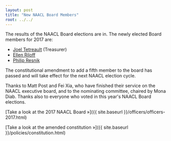 ```yaml
---
layout: post
title: "New NAACL Board Members"
root: ../../
---
```


The results of the NAACL Board elections are in. The newly elected Board members for 2017 are:

-   [Joel Tetreault](http://www.cs.rochester.edu/~tetreaul/academic.html) (Treasurer)
-   [Ellen Riloff](http://www.cs.utah.edu/~riloff/)
-   [Philip Resnik](http://www.umiacs.umd.edu/~resnik/)

The constitutional amendment to add a fifth member to the board has passed and will take effect for the next NAACL election cycle.

Thanks to Matt Post and Fei Xia, who have finished their service on the NAACL executive board, and to the nominating committee, chaired by Mona Diab. Thanks also to everyone who voted in this year's NAACL Board elections.

[Take a look at the 2017 NAACL Board »]({{ site.baseurl }}/officers/officers-2017.html)

[Take a look at the amended constitution »]({{ site.baseurl }}/policies/constitution.html)